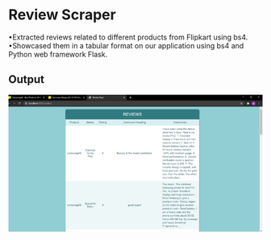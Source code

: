 # Review Scraper 

•Extracted reviews related to different products from Flipkart using bs4.</br>
•Showcased them in a tabular format on our application using bs4 and Python web framework Flask.
## Output
![](static/output.png)
